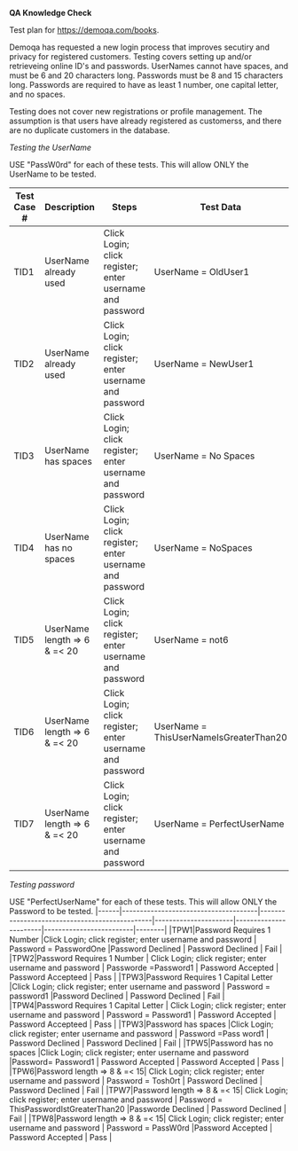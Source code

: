 **QA Knowledge Check**

Test plan for https://demoqa.com/books.

Demoqa has requested a new login process that improves secutiry and privacy for registered customers.  Testing covers setting up and/or retrieveing online ID's and passwords.
UserNames cannot have spaces, and must be 6 and 20 characters long.
Passwords must be 8 and 15 characters long.  Passwords are required to have as least 1 number, one capital letter, and no spaces.

Testing does not cover new registrations or profile management.  The assumption is that users have already registered as customerss, and there are no duplicate customers in the database.

*Testing the UserName*

USE "PassW0rd" for each of these tests. This will allow ONLY the UserName to be tested.

|Test Case # | Description | Steps | Test Data | Expected Result | Actual Result | Pass/Fail |
|------|--------------------------------------|-----------------------------------------------|----------------------|-----------------------|-------------------------|--------|
|TID1|UserName already used | Click Login; click register; enter username and password | UserName = OldUser1 | UserName Declined | UserName Declined | Fail |
|TID2|UserName already used | Click Login; click register; enter username and password | UserName = NewUser1 | UserName Accepted | UserName Accepteed | Pass |
|TID3|UserName has spaces | Click Login; click register; enter username and password | UserName = No Spaces | UserName Declined | UserName Declined | Fail |
|TID4|UserName has no spaces | Click Login; click register; enter username and password | UserName = NoSpaces | UserName Accepted | UserName Accepted | Pass |
|TID5|UserName length => 6 & =< 20| Click Login; click register; enter username and password | UserName = not6 | UserName Declined | UserName Declined | Fail |
|TID6|UserName length => 6 & =< 20| Click Login; click register; enter username and password | UserName = ThisUserNameIsGreaterThan20 | UserName Declined | UserName Declined | Fail |
|TID7|UserName length => 6 & =< 20| Click Login; click register; enter username and password | UserName = PerfectUserName | UserName Accepted | UserNameAccepted | Pass |

*Testing password*

USE "PerfectUserName" for each of these tests. This will allow ONLY the Password to be tested.
|------|--------------------------------------|-----------------------------------------------|----------------------|-----------------------|-------------------------|--------|
|TPW1|Password Requires 1 Number |Click Login; click register; enter username and password | Password = PasswordOne |Password Declined | Password Declined | Fail |
|TPW2|Password Requires 1 Number | Click Login; click register; enter username and password | Passworde =Password1 | Password Accepted | Password Accepteed | Pass |
|TPW3|Password Requires 1 Capital Letter |Click Login; click register; enter username and password | Password = password1 |Password Declined | Password Declined | Fail |
|TPW4|Password Requires 1 Capital Letter | Click Login; click register; enter username and password | Password = Password1 | Password Accepted | Password Accepteed | Pass |
|TPW3|Password has spaces |Click Login; click register; enter username and password | Password =Pass word1 | Password Declined | Password Declined | Fail |
|TPW5|Password has no spaces |Click Login; click register; enter username and password |Password= Password1 | Password Accepted | Password Accepted | Pass |
|TPW6|Password length => 8 & =< 15| Click Login; click register; enter username and password | Password = Tosh0rt | Password Declined | Password Declined | Fail |
|TPW7|Password length => 8 & =< 15| Click Login; click register; enter username and password | Password = ThisPasswordIstGreaterThan20 |Passworde Declined | Password Declined | Fail |
|TPW8|Password length => 8 & =< 15| Click Login; click register; enter username and password | Password = PassW0rd |Password Accepted | Password Accepted | Pass |

